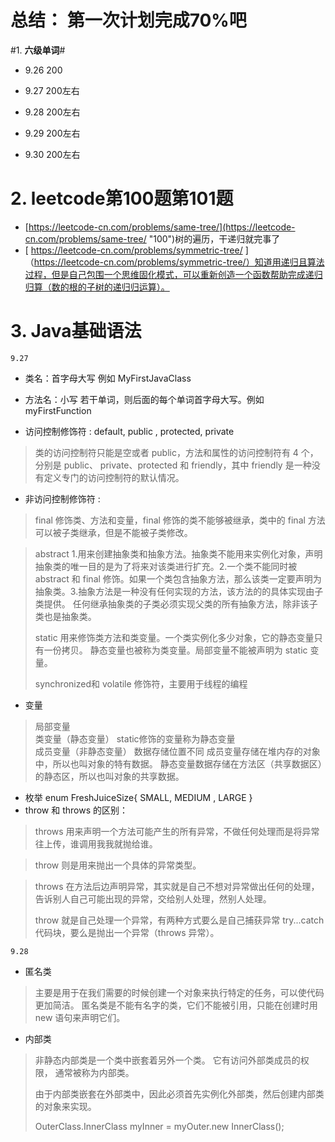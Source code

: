 # 总结： 第一次计划完成70%吧 ###
#1. **六级单词**#
	
- 9.26 200
	
- 9.27 200左右
- 9.28 200左右
- 9.29 200左右
- 9.30 200左右
# **2. leetcode第100题第101题** #
- [https://leetcode-cn.com/problems/same-tree/](https://leetcode-cn.com/problems/same-tree/ "100")树的遍历，干递归就完事了
- [ https://leetcode-cn.com/problems/symmetric-tree/ ] （https://leetcode-cn.com/problems/symmetric-tree/）知道用递归且算法过程，但是自己包围一个思维固化模式，可以重新创造一个函数帮助完成递归归算（数的根的子树的递归归运算）。

# **3. Java基础语法** #
	9.27

- 类名：首字母大写 例如 MyFirstJavaClass
	


- 方法名：小写 若干单词，则后面的每个单词首字母大写。例如 myFirstFunction
	
- 访问控制修饰符 : default, public , protected, private 
> 类的访问控制符只能是空或者 public，方法和属性的访问控制符有 4 个，分别是 public、 private、protected 和 friendly，其中 friendly 是一种没有定义专门的访问控制符的默认情况。

- 非访问控制修饰符 : 
> final   修饰类、方法和变量，final 修饰的类不能够被继承，类中的 final 方法可以被子类继承，但是不能被子类修改。


> abstract  1.用来创建抽象类和抽象方法。抽象类不能用来实例化对象，声明抽象类的唯一目的是为了将来对该类进行扩充。2.一个类不能同时被 abstract 和 final 修饰。如果一个类包含抽象方法，那么该类一定要声明为抽象类。3.抽象方法是一种没有任何实现的方法，该方法的的具体实现由子类提供。
任何继承抽象类的子类必须实现父类的所有抽象方法，除非该子类也是抽象类。
> 
>  static 用来修饰类方法和类变量。一个类实例化多少对象，它的静态变量只有一份拷贝。 静态变量也被称为类变量。局部变量不能被声明为 static 变量。
> 
> synchronized和 volatile 修饰符，主要用于线程的编程

- 变量 
> 局部变量      
> 类变量（静态变量） static修饰的变量称为静态变量  
> 成员变量（非静态变量）
> 数据存储位置不同
> 成员变量存储在堆内存的对象中，所以也叫对象的特有数据。
> 静态变量数据存储在方法区（共享数据区）的静态区，所以也叫对象的共享数据。

- 枚举 enum FreshJuiceSize{ SMALL, MEDIUM , LARGE }  
- throw 和 throws 的区别：
> throws 用来声明一个方法可能产生的所有异常，不做任何处理而是将异常往上传，谁调用我我就抛给谁。

>throw 则是用来抛出一个具体的异常类型。

> throws 在方法后边声明异常，其实就是自己不想对异常做出任何的处理，告诉别人自己可能出现的异常，交给别人处理，然别人处理。
> 
> throw 就是自己处理一个异常，有两种方式要么是自己捕获异常 try...catch 代码块，要么是抛出一个异常（throws 异常）。

	9.28

- 匿名类

> 主要是用于在我们需要的时候创建一个对象来执行特定的任务，可以使代码更加简洁。
匿名类是不能有名字的类，它们不能被引用，只能在创建时用 new 语句来声明它们。

- 内部类
> 非静态内部类是一个类中嵌套着另外一个类。 它有访问外部类成员的权限， 通常被称为内部类。
> 
> 由于内部类嵌套在外部类中，因此必须首先实例化外部类，然后创建内部类的对象来实现。
> 
> OuterClass.InnerClass myInner = myOuter.new InnerClass();

